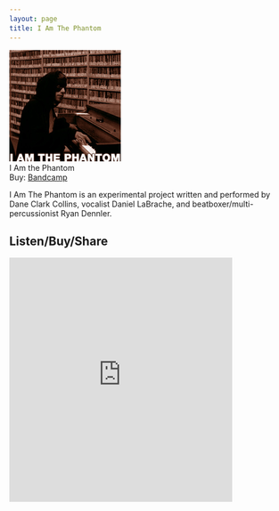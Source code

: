 ```yaml
---
layout: page
title: I Am The Phantom
---
```


<div class="left album cover">
  <img src="/media/covers/i_am_the_phantom.jpg" /><br>I Am the Phantom<br><span class="small-text">Buy: <a href="#">Bandcamp</a></span>
</div>

I Am The Phantom is an experimental project written and performed by Dane Clark Collins, vocalist Daniel LaBrache, and beatboxer/multi-percussionist Ryan Dennler.

<div class="clearfix" style="margin-bottom: 2em;"></div>

## Listen/Buy/Share

<iframe style="border: 0; width: 400px; height: 439px;" src="https://bandcamp.com/EmbeddedPlayer/album=3684324035/size=large/bgcol=ffffff/linkcol=0687f5/artwork=small/transparent=true/" seamless><a href="http://daneclarkcollins.bandcamp.com/album/i-am-the-phantom">I Am The Phantom by I Am The Phantom</a></iframe>
